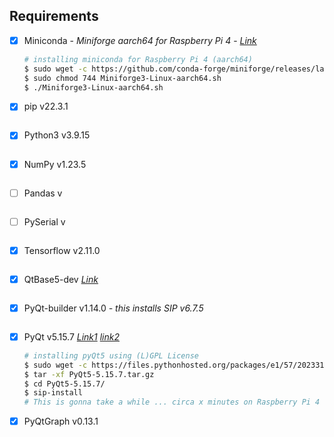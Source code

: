 ## Requirements

- [x] Miniconda - *Miniforge aarch64 for Raspberry Pi 4* - *[Link](https://github.com/conda-forge/miniforge#download)*
    ```bash
    # installing miniconda for Raspberry Pi 4 (aarch64)
    $ sudo wget -c https://github.com/conda-forge/miniforge/releases/latest/download/Miniforge3-Linux-aarch64.sh
    $ sudo chmod 744 Miniforge3-Linux-aarch64.sh
    $ ./Miniforge3-Linux-aarch64.sh
    ```
- [x] pip v22.3.1
    ```bash
    ```
- [x] Python3 v3.9.15
    ```bash
    ```
- [x] NumPy v1.23.5
    ```bash
    ```
- [ ] Pandas v
    ```bash
    ```
- [ ] PySerial v
    ```bash
    ```
- [x] Tensorflow v2.11.0
    ```bash
    ```
- [x] QtBase5-dev *[Link](https://stackoverflow.com/a/71019962)*
    ```bash
    ```
- [x] PyQt-builder v1.14.0 *- this installs SIP v6.7.5*
    ```bash
    ```
- [x] PyQt v5.15.7 *[Link1](https://github.com/pypa/pip/issues/11286#issuecomment-1193156043)* *[link2](https://github.com/pypa/pip/issues/11286#issuecomment-1195615499)*
    ```bash
    # installing pyQt5 using (L)GPL License
    $ sudo wget -c https://files.pythonhosted.org/packages/e1/57/2023316578646e1adab903caab714708422f83a57f97eb34a5d13510f4e1/PyQt5-5.15.7.tar.gz
    $ tar -xf PyQt5-5.15.7.tar.gz
    $ cd PyQt5-5.15.7/
    $ sip-install
    # This is gonna take a while ... circa x minutes on Raspberry Pi 4
    ```
- [x] PyQtGraph v0.13.1
    ```bash
    ```
